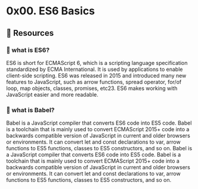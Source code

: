 # 0x00. ES6 Basics

## 📓 Resources

### 📓 what is ES6?

ES6 is short for ECMAScript 6, which is a scripting language specification standardized by ECMA International. It is used by applications to enable client-side scripting. ES6 was released in 2015 and introduced many new features to JavaScript, such as arrow functions, spread operator, for/of loop, map objects, classes, promises, etc23. ES6 makes working with JavaScript easier and more readable.

### 📓 what is Babel?

Babel is a JavaScript compiler that converts ES6 code into ES5 code. Babel is a toolchain that is mainly used to convert ECMAScript 2015+ code into a backwards compatible version of JavaScript in current and older browsers or environments. It can convert let and const declarations to var, arrow functions to ES5 functions, classes to ES5 constructors, and so on. Babel is a JavaScript compiler that converts ES6 code into ES5 code. Babel is a toolchain that is mainly used to convert ECMAScript 2015+ code into a backwards compatible version of JavaScript in current and older browsers or environments. It can convert let and const declarations to var, arrow functions to ES5 functions, classes to ES5 constructors, and so on.
